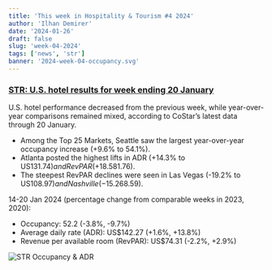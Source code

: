 ```yaml
---
title: 'This week in Hospitality & Tourism #4 2024'
author: 'Ilhan Demirer'
date: '2024-01-26'
draft: false
slug: 'week-04-2024'
tags: ['news', 'str']
banner: '2024-week-04-occupancy.svg'
---
```


### [STR: U.S. hotel results for week ending 20 January](https://str.com/press-release/us-hotel-results-week-ending-20-january)

U.S. hotel performance decreased from the previous week, while year-over-year comparisons remained mixed, according to CoStar’s latest data through 20 January.

- Among the Top 25 Markets, Seattle saw the largest year-over-year occupancy increase (+9.6% to 54.1%).
- Atlanta posted the highest lifts in ADR (+14.3% to US$131.74) and RevPAR (+18.5% to US$81.76).
- The steepest RevPAR declines were seen in Las Vegas (-19.2% to US$108.97) and Nashville (-15.2% to US$68.59).

14-20 Jan 2024 (percentage change from comparable weeks in 2023, 2020):

- Occupancy: 52.2 (-3.8%, -9.7%)
- Average daily rate (ADR): US$142.27 (+1.6%, +13.8%)
- Revenue per available room (RevPAR): US$74.31 (-2.2%, +2.9%)

![STR Occupancy & ADR](/images/blogimages/2024-week-04-occupancy.svg)

